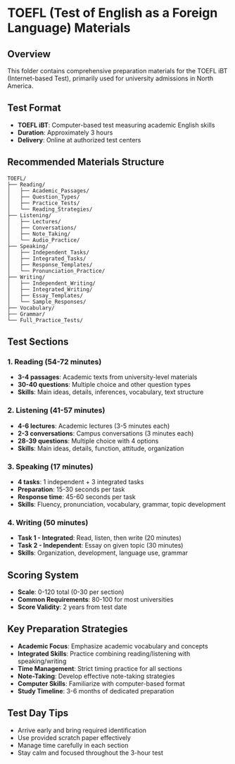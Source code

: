 # TOEFL (Test of English as a Foreign Language) Materials
<!-- 托福考试材料 -->

## Overview
<!-- 概述 -->
This folder contains comprehensive preparation materials for the TOEFL iBT (Internet-based Test), primarily used for university admissions in North America.

## Test Format
<!-- 考试形式 -->
- **TOEFL iBT**: Computer-based test measuring academic English skills
- **Duration**: Approximately 3 hours
- **Delivery**: Online at authorized test centers

## Recommended Materials Structure
<!-- 推荐材料结构 -->
```
TOEFL/
├── Reading/
│   ├── Academic_Passages/
│   ├── Question_Types/
│   ├── Practice_Tests/
│   └── Reading_Strategies/
├── Listening/
│   ├── Lectures/
│   ├── Conversations/
│   ├── Note_Taking/
│   └── Audio_Practice/
├── Speaking/
│   ├── Independent_Tasks/
│   ├── Integrated_Tasks/
│   ├── Response_Templates/
│   └── Pronunciation_Practice/
├── Writing/
│   ├── Independent_Writing/
│   ├── Integrated_Writing/
│   ├── Essay_Templates/
│   └── Sample_Responses/
├── Vocabulary/
├── Grammar/
└── Full_Practice_Tests/
```

## Test Sections
<!-- 考试部分 -->

### 1. Reading (54-72 minutes)
- **3-4 passages**: Academic texts from university-level materials
- **30-40 questions**: Multiple choice and other question types
- **Skills**: Main ideas, details, inferences, vocabulary, text structure

### 2. Listening (41-57 minutes)
- **4-6 lectures**: Academic lectures (3-5 minutes each)
- **2-3 conversations**: Campus conversations (3 minutes each)
- **28-39 questions**: Multiple choice with 4 options
- **Skills**: Main ideas, details, function, attitude, organization

### 3. Speaking (17 minutes)
- **4 tasks**: 1 independent + 3 integrated tasks
- **Preparation**: 15-30 seconds per task
- **Response time**: 45-60 seconds per task
- **Skills**: Fluency, pronunciation, vocabulary, grammar, topic development

### 4. Writing (50 minutes)
- **Task 1 - Integrated**: Read, listen, then write (20 minutes)
- **Task 2 - Independent**: Essay on given topic (30 minutes)
- **Skills**: Organization, development, language use, grammar

## Scoring System
<!-- 评分系统 -->
- **Scale**: 0-120 total (0-30 per section)
- **Common Requirements**: 80-100 for most universities
- **Score Validity**: 2 years from test date

## Key Preparation Strategies
<!-- 关键备考策略 -->
- **Academic Focus**: Emphasize academic vocabulary and concepts
- **Integrated Skills**: Practice combining reading/listening with speaking/writing
- **Time Management**: Strict timing practice for all sections
- **Note-Taking**: Develop effective note-taking strategies
- **Computer Skills**: Familiarize with computer-based format
- **Study Timeline**: 3-6 months of dedicated preparation

## Test Day Tips
<!-- 考试当天建议 -->
- Arrive early and bring required identification
- Use provided scratch paper effectively
- Manage time carefully in each section
- Stay calm and focused throughout the 3-hour test